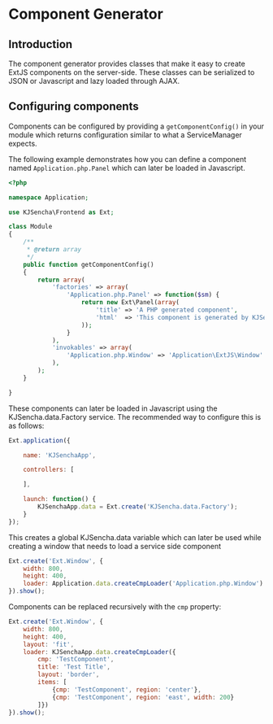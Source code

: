 # Component Generator

## Introduction

The component generator provides classes that make it easy to create ExtJS components
on the server-side. These classes can be serialized to JSON or Javascript and lazy loaded through AJAX.

## Configuring components

Components can be configured by providing a `getComponentConfig()` in your module which
returns configuration similar to what a ServiceManager expects.

The following example demonstrates how you can define a component named `Application.php.Panel`
which can later be loaded in Javascript.

```php
<?php

namespace Application;

use KJSencha\Frontend as Ext;

class Module
{
    /**
     * @return array
     */
    public function getComponentConfig()
    {
        return array(
            'factories' => array(
                'Application.php.Panel' => function($sm) {
                    return new Ext\Panel(array(
                        'title' => 'A PHP generated component',
                        'html'  => 'This component is generated by KJSencha'
                    ));
                }
            ),
            'invokables' => array(
                'Application.php.Window' => 'Application\ExtJS\Window'
            ),
        );
    }

}
```

These components can later be loaded in Javascript using the KJSencha.data.Factory service. The recommended
way to configure this is as follows:

```javascript
Ext.application({

    name: 'KJSenchaApp',

    controllers: [

    ],

    launch: function() {
    	KJSenchaApp.data = Ext.create('KJSencha.data.Factory');
    }
});
```

This creates a global KJSencha.data variable which can later be used while creating a window
that needs to load a service side component

```javascript
Ext.create('Ext.Window', {
    width: 800,
    height: 400,
    loader: Application.data.createCmpLoader('Application.php.Window')
}).show();
```

Components can be replaced recursively with the `cmp` property:

```javascript
Ext.create('Ext.Window', {
    width: 800,
    height: 400,
    layout: 'fit',
    loader: KJSenchaApp.data.createCmpLoader({
        cmp: 'TestComponent',
        title: 'Test Title',
        layout: 'border',
        items: [
            {cmp: 'TestComponent', region: 'center'},
            {cmp: 'TestComponent', region: 'east', width: 200}
        ]})
}).show();
```